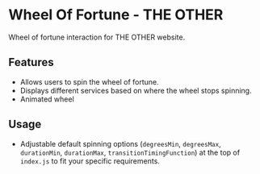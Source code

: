 # Wheel Of Fortune - THE OTHER

Wheel of fortune interaction for THE OTHER website.

## Features

- Allows users to spin the wheel of fortune.
- Displays different services based on where the wheel stops spinning.
- Animated wheel

## Usage

- Adjustable default spinning options (`degreesMin`, `degreesMax`, `durationMin`, `durationMax`, `transitionTimingFunction`) at the top of `index.js` to fit your specific requirements.
